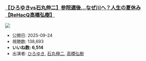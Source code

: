 ### [【ひろゆきvs石丸伸二】参院選後…なぜ川へ？人生の夏休み【ReHacQ高橋弘樹】](https://www.youtube.com/watch?v=L-rm307xc58)
[![](https://img.youtube.com/vi/L-rm307xc58/sddefault.jpg)](https://www.youtube.com/watch?v=L-rm307xc58)
-   公開日: 2025-09-24
-   視聴数: 138,693
-   **いいね数: 6,514**
-   出演者: [ひろゆき](/rehacq_fan/people/ひろゆき "wikilink"), [石丸伸二](/rehacq_fan/people/石丸伸二 "wikilink"), [高橋弘樹](/rehacq_fan/people/高橋弘樹 "wikilink")
